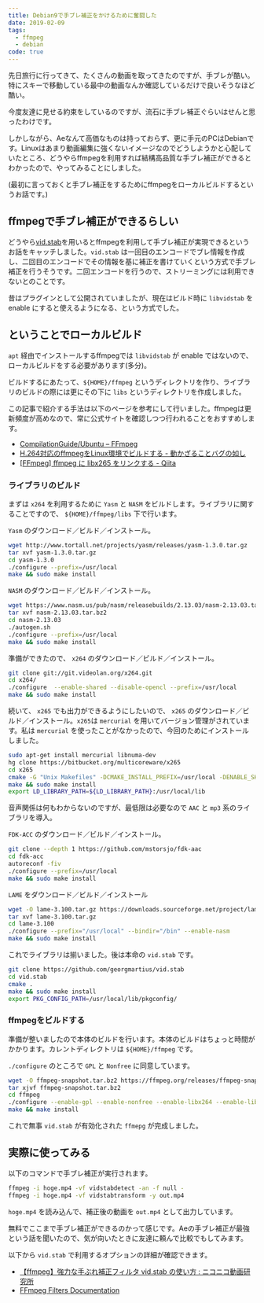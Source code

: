 ```yaml
---
title: Debian9で手ブレ補正をかけるために奮闘した
date: 2019-02-09
tags:
  - ffmpeg
  - debian
code: true
---
```

先日旅行に行ってきて、たくさんの動画を取ってきたのですが、手ブレが酷い。特にスキーで移動している最中の動画なんか確認しているだけで良いそうなほど酷い。

今度友達に見せる約束をしているのですが、流石に手ブレ補正ぐらいはせんと思ったわけです。

しかしながら、Aeなんて高価なものは持っておらず、更に手元のPCはDebianです。Linuxはあまり動画編集に強くないイメージなのでどうしようかと心配していたところ、どうやらffmpegを利用すれば結構高品質な手ブレ補正ができるとわかったので、やってみることにしました。

(最初に言っておくと手ブレ補正をするためにffmpegをローカルビルドするというお話です。)

## ffmpegで手ブレ補正ができるらしい

どうやら[vid.stab](http://public.hronopik.de/vid.stab/)を用いるとffmpegを利用して手ブレ補正が実現できるというお話をキャッチしました。`vid.stab` は一回目のエンコードでブレ情報を作成し、二回目のエンコードでその情報を基に補正を書けていくという方式で手ブレ補正を行うそうです。二回エンコードを行うので、ストリーミングには利用できないとのことです。

昔はプラグインとして公開されていましたが、現在はビルド時に `libvidstab` を enable にすると使えるようになる、という方式でした。

## ということでローカルビルド

`apt` 経由でインストールするffmpegでは `libvidstab` が enable ではないので、ローカルビルドをする必要があります(多分)。

ビルドするにあたって、`${HOME}/ffmpeg` というディレクトリを作り、ライブラリのビルドの際には更にその下に `libs` というディレクトリを作成しました。

この記事で紹介する手法は以下のページを参考にして行いました。ffmpegは更新頻度が高めなので、常に公式サイトを確認しつつ行われることをおすすめします。

- [CompilationGuide/Ubuntu – FFmpeg](https://trac.ffmpeg.org/wiki/CompilationGuide/Ubuntu)
- [H.264対応のffmpegをLinux環境でビルドする - 動かざることバグの如し](http://thr3a.hatenablog.com/entry/20180718/1531920275)
- [[FFmpeg] ffmpeg に libx265 をリンクする - Qiita](https://qiita.com/pb_tmz08/items/29165f4c3ef9bc4285ab)

### ライブラリのビルド

まずは `x264` を利用するために `Yasm` と `NASM` をビルドします。ライブラリに関することですので、 `${HOME}/ffmpeg/libs` 下で行います。

`Yasm` のダウンロード／ビルド／インストール。

```sh
wget http://www.tortall.net/projects/yasm/releases/yasm-1.3.0.tar.gz
tar xvf yasm-1.3.0.tar.gz
cd yasm-1.3.0
./configure --prefix=/usr/local
make && sudo make install
```

`NASM` のダウンロード／ビルド／インストール。

```sh
wget https://www.nasm.us/pub/nasm/releasebuilds/2.13.03/nasm-2.13.03.tar.bz2
tar xvf nasm-2.13.03.tar.bz2
cd nasm-2.13.03
./autogen.sh
./configure --prefix=/usr/local
make && sudo make install
```

準備ができたので、 `x264` のダウンロード／ビルド／インストール。

```sh
git clone git://git.videolan.org/x264.git
cd x264/
./configure  --enable-shared --disable-opencl --prefix=/usr/local
make && sudo make install
```

続いて、 `x265` でも出力ができるようにしたいので、 `x265` のダウンロード／ビルド／インストール。`x265`は `mercurial` を用いてバージョン管理がされています。私は `mercurial` を使ったことがなかったので、今回のためにインストールしました。

```sh
sudo apt-get install mercurial libnuma-dev
hg clone https://bitbucket.org/multicoreware/x265
cd x265
cmake -G "Unix Makefiles" -DCMAKE_INSTALL_PREFIX=/usr/local -DENABLE_SHARED=off
make && sudo make install
export LD_LIBRARY_PATH=${LD_LIBRARY_PATH}:/usr/local/lib
```

音声関係は何もわからないのですが、最低限は必要なので `AAC` と `mp3` 系のライブラリを導入。

`FDK-ACC` のダウンロード／ビルド／インストール。

```sh
git clone --depth 1 https://github.com/mstorsjo/fdk-aac
cd fdk-acc
autoreconf -fiv
./configure --prefix=/usr/local
make && sudo make install
```

`LAME` をダウンロード／ビルド／インストール

```sh
wget -O lame-3.100.tar.gz https://downloads.sourceforge.net/project/lame/lame/3.100/lame-3.100.tar.gz
tar xvf lame-3.100.tar.gz
cd lame-3.100
./configure --prefix="/usr/local" --bindir="/bin" --enable-nasm
make && sudo make install
```

これでライブラリは揃いました。後は本命の `vid.stab` です。

```sh
git clone https://github.com/georgmartius/vid.stab
cd vid.stab
cmake .
make && sudo make install
export PKG_CONFIG_PATH=/usr/local/lib/pkgconfig/
```

### ffmpegをビルドする

準備が整いましたので本体のビルドを行います。本体のビルドはちょっと時間がかかります。カレントディレクトリは `${HOME}/ffmpeg` です。

`./configure` のところで `GPL` と `Nonfree` に同意しています。

```sh
wget -O ffmpeg-snapshot.tar.bz2 https://ffmpeg.org/releases/ffmpeg-snapshot.tar.bz2
tar xjvf ffmpeg-snapshot.tar.bz2
cd ffmpeg
./configure --enable-gpl --enable-nonfree --enable-libx264 --enable-libx265 --enable-libfdk-aac --enable-libmp3lame --enable-libvidstab
make && make install
```

これで無事 `vid.stab` が有効化された `ffmepg` が完成しました。

## 実際に使ってみる

以下のコマンドで手ブレ補正が実行されます。

```sh
ffmpeg -i hoge.mp4 -vf vidstabdetect -an -f null -
ffmpeg -i hoge.mp4 -vf vidstabtransform -y out.mp4
```

`hoge.mp4` を読み込んで、補正後の動画を `out.mp4` として出力しています。

無料でここまで手ブレ補正ができるのかって感じです。Aeの手ブレ補正が最強という話を聞いたので、気が向いたときに友達に頼んで比較でもしてみます。

以下から `vid.stab` で利用するオプションの詳細が確認できます。

- [【ffmpeg】強力な手ぶれ補正フィルタ vid.stab の使い方 : ニコニコ動画研究所](https://looooooooop.blog.fc2.com/blog-entry-1108.html)
- [FFmpeg Filters Documentation](https://ffmpeg.org/ffmpeg-filters.html#vidstabdetect-1)
